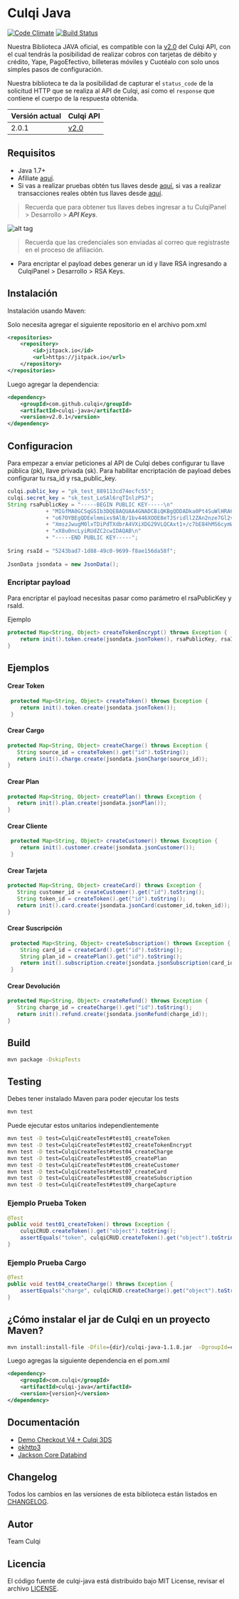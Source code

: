# Culqi Java

[![Code Climate](https://codeclimate.com/github/culqi/culqi-java/badges/gpa.svg)](https://codeclimate.com/github/culqi/culqi-java)
[![Build Status](https://travis-ci.org/culqi/culqi-java.svg?branch=master)](https://travis-ci.org/culqi/culqi-java)

Nuestra Biblioteca JAVA oficial, es compatible con la [v2.0](https://culqi.com/api/) del Culqi API, con el cual tendrás la posibilidad de realizar cobros con tarjetas de débito y crédito, Yape, PagoEfectivo, billeteras móviles y Cuotéalo con solo unos simples pasos de configuración.

Nuestra biblioteca te da la posibilidad de capturar el `status_code` de la solicitud HTTP que se realiza al API de Culqi, así como el `response` que contiene el cuerpo de la respuesta obtenida.


| Versión actual|Culqi API|
|----|----|
| 2.0.1  |[v2.0](https://culqi.com/api/)|


## Requisitos

- Java 1.7+
- Afiliate [aquí](https://afiliate.culqi.com/).
- Si vas a realizar pruebas obtén tus llaves desde [aquí](https://integ-panel.culqi.com/#/registro), si vas a realizar transacciones reales obtén tus llaves desde [aquí](https://panel.culqi.com/#/registro).

> Recuerda que para obtener tus llaves debes ingresar a tu CulqiPanel > Desarrollo > ***API Keys***.

![alt tag](http://i.imgur.com/NhE6mS9.png)

> Recuerda que las credenciales son enviadas al correo que registraste en el proceso de afiliación.

* Para encriptar el payload debes generar un id y llave RSA  ingresando a CulqiPanel > Desarrollo  > RSA Keys.

## Instalación

Instalación usando Maven:

Solo necesita agregar el siguiente repositorio en el archivo pom.xml

```xml
<repositories>
    <repository>
        <id>jitpack.io</id>
        <url>https://jitpack.io</url>
    </repository>
</repositories>
```

Luego agregar la dependencia:

```xml
<dependency>
    <groupId>com.github.culqi</groupId>
    <artifactId>culqi-java</artifactId>
    <version>v2.0.1</version>
</dependency>
```

## Configuracion

Para empezar a enviar peticiones al API de Culqi debes configurar tu llave pública (pk), llave privada (sk).
Para habilitar encriptación de payload debes configurar tu rsa_id y rsa_public_key.

```java
culqi.public_key = "pk_test_889113cd74ecfc55";
culqi.secret_key = "sk_test_LoSAl6rqTInlzPSJ";
String rsaPublicKey = "-----BEGIN PUBLIC KEY-----\n"
			+ "MIGfMA0GCSqGSIb3DQEBAQUAA4GNADCBiQKBgQDDADka0Pt4SuWlHRA6kcJIwDde\n"
			+ "o67OYBEgQDEelmmixs9AlB/1bv446XOOE8eTJSridll2ZAn2nze7Gl2vQs0yW+4A\n"
			+ "XmszJwugM0lxTDiPdTXdbrA4VXiXDG29VLQCAxt1+/c7bE84hMS6cymWgEjYoa6I\n"
			+ "xX8u0ncLyiRUdZC2cwIDAQAB\n"
			+ "-----END PUBLIC KEY-----";
	
Sring rsaId = "5243bad7-1d88-49c0-9699-f8ae156da58f"; 
	
JsonData jsondata = new JsonData();
```

### Encriptar payload

Para encriptar el payload necesitas pasar como parámetro el rsaPublicKey y rsaId.

Ejemplo

```java
protected Map<String, Object> createTokenEncrypt() throws Exception {
    return init().token.create(jsondata.jsonToken(), rsaPublicKey, rsaId);
}
```


## Ejemplos

#### Crear Token

```java
 protected Map<String, Object> createToken() throws Exception {
    return init().token.create(jsondata.jsonToken());
 }
```

#### Crear Cargo

```java
protected Map<String, Object> createCharge() throws Exception {
   String source_id = createToken().get("id").toString();
   return init().charge.create(jsondata.jsonCharge(source_id));
}
```

#### Crear Plan

```java
protected Map<String, Object> createPlan() throws Exception {
   return init().plan.create(jsondata.jsonPlan());
}
```

#### Crear Cliente

```java
 protected Map<String, Object> createCustomer() throws Exception {
    return init().customer.create(jsondata.jsonCustomer());
 }
```

#### Crear Tarjeta

```java
protected Map<String, Object> createCard() throws Exception {
   String customer_id = createCustomer().get("id").toString();
   String token_id = createToken().get("id").toString();
   return init().card.create(jsondata.jsonCard(customer_id,token_id));
}
```


#### Crear Suscripción

```java
 protected Map<String, Object> createSubscription() throws Exception {
    String card_id = createCard().get("id").toString();
    String plan_id = createPlan().get("id").toString();
    return init().subscription.create(jsondata.jsonSubscription(card_id, plan_id));
 }
```

#### Crear Devolución

```java
protected Map<String, Object> createRefund() throws Exception {
   String charge_id = createCharge().get("id").toString();
   return init().refund.create(jsondata.jsonRefund(charge_id));
}
```

## Build

```bash
mvn package -DskipTests
```

## Testing

Debes tener instalado Maven para poder ejecutar los tests

```bash
mvn test
```

Puede ejecutar estos unitarios independientemente

```bash
mvn test -D test=CulqiCreateTest#test01_createToken
mvn test -D test=CulqiCreateTest#test02_createTokenEncrypt
mvn test -D test=CulqiCreateTest#test04_createCharge
mvn test -D test=CulqiCreateTest#test05_createPlan
mvn test -D test=CulqiCreateTest#test06_createCustomer
mvn test -D test=CulqiCreateTest#test07_createCard
mvn test -D test=CulqiCreateTest#test08_createSubscription
mvn test -D test=CulqiCreateTest#test09_chargeCapture
```

### Ejemplo Prueba Token

```java
@Test
public void test01_createToken() throws Exception {
    culqiCRUD.createToken().get("object").toString();
    assertEquals("token", culqiCRUD.createToken().get("object").toString());
}
```

### Ejemplo Prueba Cargo
```java
@Test
public void test04_createCharge() throws Exception {
    assertEquals("charge", culqiCRUD.createCharge().get("object").toString());
}
```

## ¿Cómo instalar el jar de Culqi en un proyecto Maven? 

```bash
mvn install:install-file -Dfile={dir}/culqi-java-1.1.8.jar  -DgroupId=com.culqi -DartifactId=culqi-java -Dversion={version} -Dpackaging=jar
```


Luego agregas la siguiente dependencia en el pom.xml

```xml
<dependency>
    <groupId>com.culqi</groupId>
    <artifactId>culqi-java</artifactId>
    <version>{version}</version>
</dependency>
```

## Documentación

- [Demo Checkout V4 + Culqi 3DS](https://github.com/culqi/culqi-java-demo-checkoutv4-culqi3ds)
- [okhttp3](http://square.github.io/okhttp/)
- [Jackson Core Databind](https://github.com/FasterXML/jackson-databind/wiki)


## Changelog

Todos los cambios en las versiones de esta biblioteca están listados en [CHANGELOG](CHANGELOG).

## Autor

Team Culqi

## Licencia

El código fuente de culqi-java está distribuido bajo MIT License, revisar el archivo [LICENSE](https://github.com/culqi/culqi-java/blob/master/LICENSE).
